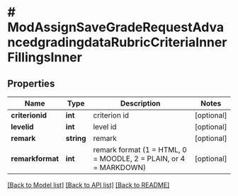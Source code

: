 # # ModAssignSaveGradeRequestAdvancedgradingdataRubricCriteriaInnerFillingsInner

## Properties

Name | Type | Description | Notes
------------ | ------------- | ------------- | -------------
**criterionid** | **int** | criterion id | [optional]
**levelid** | **int** | level id | [optional]
**remark** | **string** | remark | [optional]
**remarkformat** | **int** | remark format (1 &#x3D; HTML, 0 &#x3D; MOODLE, 2 &#x3D; PLAIN, or 4 &#x3D; MARKDOWN) | [optional]

[[Back to Model list]](../../README.md#models) [[Back to API list]](../../README.md#endpoints) [[Back to README]](../../README.md)
